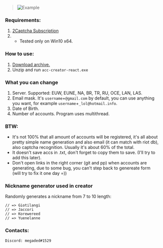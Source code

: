 > ![Example](https://i.ibb.co/K6k8Vc9/acc-creator-react.jpg)

### Requirements:

1. [2Captcha Subscription](http://2captcha.com/?from=8859803)
2. * Tested only on Win10 x64.

### How to use:

1. [Download archive.](https://github.com/lociero/League-of-Legends-Accounts-Creator/releases/tag/crator)
2. Unzip and run `acc-creator-react.exe`

### What you can change

1. Server. Supported: EUW, EUNE, NA, BR, TR, RU, OCE, LAN, LAS.
2. Email mask. It's `username`+`@gmail.com` by default, you can use anything you want, for example `username`+`_lol@hotmail.info`.
3. Date of Birth.
4. Number of accounts. Program uses multithread.

### BTW:
- It's not 100% that all amount of accounts will be registered, it's all about pretty simple name generation and also email (it can match with riot db), also captcha recognition. Usually it's about 60% of the total.
- It doesn't save accs in .txt, don't forget to copy them to save. (I'll try to add this later).
- Don't open links in the right corner (git and pp) when accounts are generating, due to some bug, you can't step back to genereate form (will try to fix it one day =))

### Nickname generator used in creator
Randomly generates a nickname from 7 to 10 length:
```
// => Giotilangi
// => Jaccori
// => Korewereed
// => Yuenelanne
```

### Contacts:
```
Discord: megaded#1529
```
